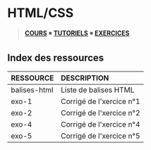 # HTML/CSS

> [**COURS**](https://www.youtube.com/playlist?list=PLrSOXFDHBtfE5tpw0bjMevWxMWXotiSdO) ◾ [**TUTORIELS**](https://www.youtube.com/playlist?list=PLrSOXFDHBtfG1_4HrfPttdwF8aLpgdsRL) ◾ [**EXERCICES**](https://www.youtube.com/playlist?list=PLrSOXFDHBtfHEFVqv0pjGkPHv6PhWZQBb)

## Index des ressources

|RESSOURCE|DESCRIPTION|
|:--|:--|
|balises-html|Liste de balises HTML|
|exo-1|Corrigé de l'xercice n°1|
|exo-2|Corrigé de l'xercice n°2|
|exo-4|Corrigé de l'xercice n°4|
|exo-5|Corrigé de l'xercice n°5|
